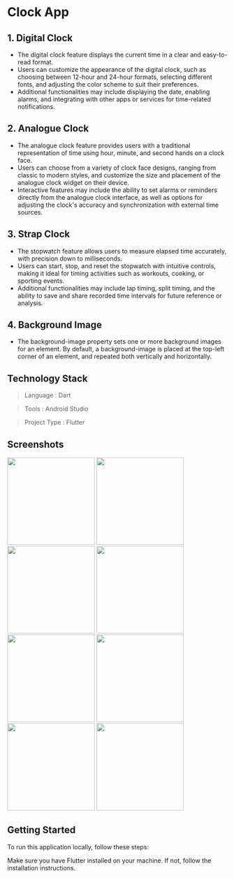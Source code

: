 # Clock App

## 1. Digital Clock
- The digital clock feature displays the current time in a clear and easy-to-read format. 
- Users can customize the appearance of the digital clock, such as choosing between 12-hour and 24-hour formats, selecting different fonts, and adjusting the color scheme to suit their preferences.
- Additional functionalities may include displaying the date, enabling alarms, and integrating with other apps or services for time-related notifications.

## 2. Analogue Clock
- The analogue clock feature provides users with a traditional representation of time using hour, minute, and second hands on a clock face.
- Users can choose from a variety of clock face designs, ranging from classic to modern styles, and customize the size and placement of the analogue clock widget on their device.
- Interactive features may include the ability to set alarms or reminders directly from the analogue clock interface, as well as options for adjusting the clock's accuracy and synchronization with external time sources.

## 3. Strap Clock
- The stopwatch feature allows users to measure elapsed time accurately, with precision down to milliseconds.
- Users can start, stop, and reset the stopwatch with intuitive controls, making it ideal for timing activities such as workouts, cooking, or sporting events.
- Additional functionalities may include lap timing, split timing, and the ability to save and share recorded time intervals for future reference or analysis.

## 4. Background Image 
- The background-image property sets one or more background images for an element.
By default, a background-image is placed at the top-left corner of an element, and repeated both vertically and horizontally.
  
## Technology Stack

> Language     : Dart

> Tools        : Android Studio

> Project Type : Flutter


## Screenshots

<img src = "https://github.com/parth7192/clock_application/assets/142138451/8c22b0e2-74b8-42c5-809d-d0ab27e2e6dc" width = "200">

<img src = "https://github.com/parth7192/clock_application/assets/142138451/e0a7f867-977d-4561-b4fd-598f54b6f492" width = "200">

<img src = "https://github.com/parth7192/clock_application/assets/142138451/71ff1382-acbe-4fd9-9ca1-13ff0507a4e5" width = "200">

<img src = "https://github.com/parth7192/clock_application/assets/142138451/077b6a93-e8c2-4f18-940c-992a9404fad5" width = "200">

<img src = "https://github.com/parth7192/clock_application/assets/142138451/f798f24f-fcc3-4ce3-b4c9-4dd19989888f" width = "200">

<img src = "https://github.com/parth7192/clock_application/assets/142138451/7b503318-06db-425e-9df2-984f303ba58c" width = "200">

<img src = "https://github.com/parth7192/clock_application/assets/142138451/e69704a1-563d-4239-a00b-1324de2feb8b" width = "200">

<img src = "https://github.com/parth7192/clock_application/assets/142138451/ff58d531-5b33-44e9-bec5-964c2a06a483" width = "200">


## Getting Started

To run this application locally, follow these steps:

Make sure you have Flutter installed on your machine. If not, follow the installation instructions.

